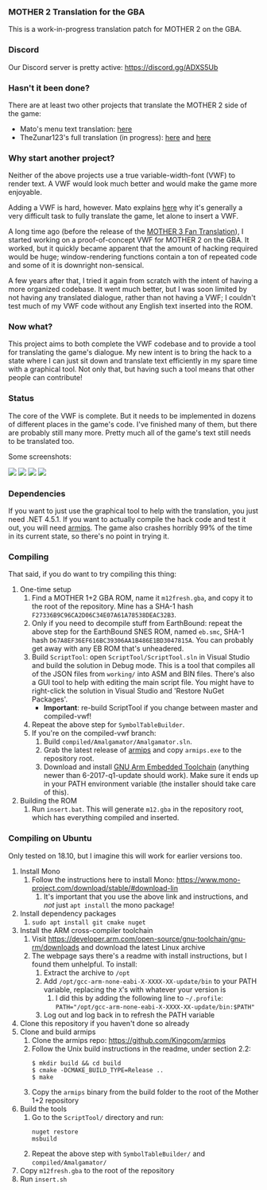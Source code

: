 ### MOTHER 2 Translation for the GBA
This is a work-in-progress translation patch for MOTHER 2 on the GBA.

### Discord
Our Discord server is pretty active: https://discord.gg/ADXS5Ub

### Hasn't it been done?
There are at least two other projects that translate the MOTHER 2 side of the game:
- Mato's menu text translation: [here](http://mother12.earthboundcentral.com/)
- TheZunar123's full translation (in progress): [here](http://earthboundcentral.com/forum/viewtopic.php?f=3&t=526) and [here](http://forum.starmen.net/forum/Games/Mother2/Mother-2-Fan-Translation/page/1/)

### Why start another project?
Neither of the above projects use a true variable-width-font (VWF) to render text. A VWF would look much better and would make the game more enjoyable.

Adding a VWF is hard, however. Mato explains [here](http://earthboundcentral.com/2011/04/a-look-at-the-mother-2-side/) why it's generally a very difficult task to fully translate the game, let alone to insert a VWF.

A long time ago (before the release of the [MOTHER 3 Fan Translation](http://mother3.fobby.net)), I started working on a proof-of-concept VWF for MOTHER 2 on the GBA. It worked, but it quickly became apparent that the amount of hacking required would be huge; window-rendering functions contain a ton of repeated code and some of it is downright non-sensical.

A few years after that, I tried it again from scratch with the intent of having a more organized codebase. It went much better, but I was soon limited by not having any translated dialogue, rather than not having a VWF; I couldn't test much of my VWF code without any English text inserted into the ROM.

### Now what?
This project aims to both complete the VWF codebase and to provide a tool for translating the game's dialogue. My new intent is to bring the hack to a state where I can just sit down and translate text efficiently in my spare time with a graphical tool. Not only that, but having such a tool means that other people can contribute!

### Status
The core of the VWF is complete. But it needs to be implemented in dozens of different places in the game's code. I've finished many of them, but there are probably still many more. Pretty much all of the game's text still needs to be translated too.

Some screenshots:

![](./screenshots/itshappening2.png) ![](./screenshots/itshappening4.png) ![](./screenshots/itshappening5.png) ![](./screenshots/m2-status2.png)

### Dependencies
If you want to just use the graphical tool to help with the translation, you just need .NET 4.5.1. If you want to actually compile the hack code and test it out, you will need [armips](https://github.com/Kingcom/armips). The game also crashes horribly 99% of the time in its current state, so there's no point in trying it.

### Compiling
That said, if you do want to try compiling this thing:

1. One-time setup
    1. Find a MOTHER 1+2 GBA ROM, name it `m12fresh.gba`, and copy it to the root of the repository. Mine has a SHA-1 hash `F27336B9C96CA2D06C34E07A61A78538DEAC32B3`.
    2. Only if you need to decompile stuff from EarthBound: repeat the above step for the EarthBound SNES ROM, named `eb.smc`, SHA-1 hash `D67A8EF36EF616BC39306AA1B486E1BD3047815A`. You can probably get away with any EB ROM that's unheadered.
    3. Build `ScriptTool`: open `ScriptTool/ScriptTool.sln` in Visual Studio and build the solution in Debug mode. This is a tool that compiles all of the JSON files from `working/` into ASM and BIN files. There's also a GUI tool to help with editing the main script file. You might have to right-click the solution in Visual Studio and 'Restore NuGet Packages'.
        * **Important**: re-build ScriptTool if you change between master and compiled-vwf!
    4. Repeat the above step for `SymbolTableBuilder`.
    5. If you're on the compiled-vwf branch:
        1. Build `compiled/Amalgamator/Amalgamator.sln`.
        2. Grab the latest release of [armips](https://github.com/Kingcom/armips/releases) and copy `armips.exe` to the repository root.
        3. Download and install [GNU Arm Embedded Toolchain](https://developer.arm.com/open-source/gnu-toolchain/gnu-rm/downloads) (anything newer than 6-2017-q1-update should work). Make sure it ends up in your PATH environment variable (the installer should take care of this).
2. Building the ROM
    1. Run `insert.bat`. This will generate `m12.gba` in the repository root, which has everything compiled and inserted.

### Compiling on Ubuntu

Only tested on 18.10, but I imagine this will work for earlier versions too.

1. Install Mono
    1. Follow the instructions here to install Mono: https://www.mono-project.com/download/stable/#download-lin
        1. It's important that you use the above link and instructions, and _not_ just `apt install` the mono package!
2. Install dependency packages
    1. `sudo apt install git cmake nuget`
3. Install the ARM cross-compiler toolchain
    1. Visit https://developer.arm.com/open-source/gnu-toolchain/gnu-rm/downloads and download the latest Linux archive
    2. The webpage says there's a readme with install instructions, but I found them unhelpful. To install:
        1. Extract the archive to `/opt`
        2. Add `/opt/gcc-arm-none-eabi-X-XXXX-XX-update/bin` to your PATH variable, replacing the `X`'s with whatever your version is
            1. I did this by adding the following line to `~/.profile`:
               `PATH="/opt/gcc-arm-none-eabi-X-XXXX-XX-update/bin:$PATH"`
        3. Log out and log back in to refresh the PATH variable
4. Clone this repository if you haven't done so already
5. Clone and build armips
    1. Clone the armips repo: https://github.com/Kingcom/armips
    2. Follow the Unix build instructions in the readme, under section 2.2:
       ```
       $ mkdir build && cd build
       $ cmake -DCMAKE_BUILD_TYPE=Release ..
       $ make
       ```
    3. Copy the `armips` binary from the build folder to the root of the Mother 1+2 repository
6. Build the tools
    1. Go to the `ScriptTool/` directory and run:
       ```
       nuget restore
       msbuild
       ```
    2. Repeat the above step with `SymbolTableBuilder/` and `compiled/Amalgamator/`
7. Copy `m12fresh.gba` to the root of the repository
8. Run `insert.sh`
